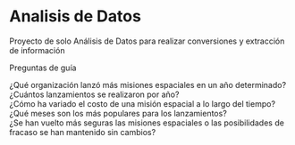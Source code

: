 # Analisis de Datos
Proyecto de solo Análisis de Datos para realizar conversiones y extracción de información

Preguntas de guía

¿Qué organización lanzó más misiones espaciales en un año determinado? <br>
¿Cuántos lanzamientos se realizaron por año? <br>
¿Cómo ha variado el costo de una misión espacial a lo largo del tiempo? <br>
¿Qué meses son los más populares para los lanzamientos? <br>
¿Se han vuelto más seguras las misiones espaciales o las posibilidades de fracaso se han mantenido sin cambios? <br>

